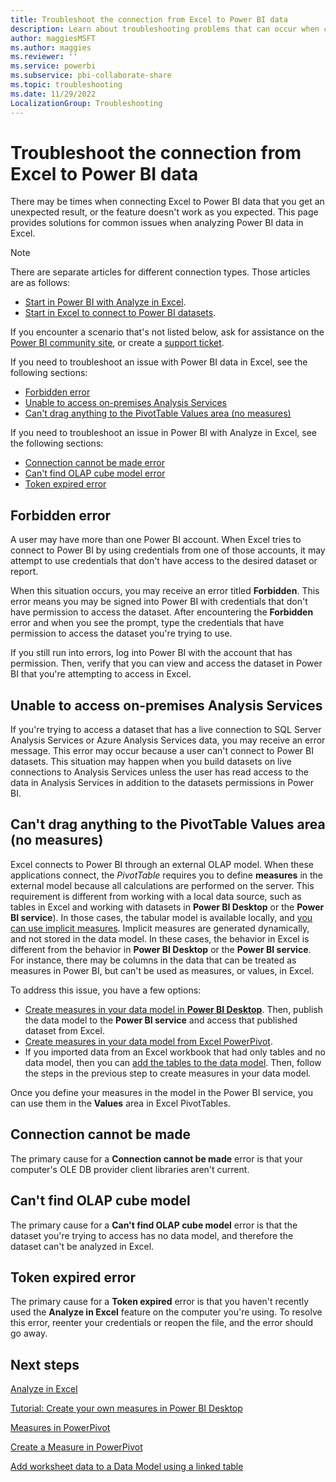 ```yaml
---
title: Troubleshoot the connection from Excel to Power BI data 
description: Learn about troubleshooting problems that can occur when connecting Microsoft Excel to Power BI data.
author: maggiesMSFT
ms.author: maggies
ms.reviewer: ''
ms.service: powerbi
ms.subservice: pbi-collaborate-share
ms.topic: troubleshooting
ms.date: 11/29/2022
LocalizationGroup: Troubleshooting
---
```


# Troubleshoot the connection from Excel to Power BI data

There may be times when connecting Excel to Power BI data that you get an unexpected result, or the feature doesn't work as you expected. This page provides solutions for common issues when analyzing Power BI data in Excel.

> [!NOTE]
> There are separate articles for different connection types. Those articles are as follows:
>
> - [Start in Power BI with Analyze in Excel](service-analyze-in-excel.md).
> - [Start in Excel to connect to Power BI datasets](service-connect-excel-power-bi-datasets.md).
>
> If you encounter a scenario that's not listed below, ask for assistance on the [Power BI community site](https://community.powerbi.com/), or create a [support ticket](https://powerbi.microsoft.com/support/).

If you need to troubleshoot an issue with Power BI data in Excel, see the following sections:

* [Forbidden error](#forbidden-error) 
* [Unable to access on-premises Analysis Services](#unable-to-access-on-premises-analysis-services)
* [Can't drag anything to the PivotTable Values area (no measures)](#cant-drag-anything-to-the-pivottable-values-area-no-measures)

If you need to troubleshoot an issue in Power BI with Analyze in Excel, see the following sections:

* [Connection cannot be made error](#connection-cannot-be-made)
* [Can't find OLAP cube model error](#cant-find-olap-cube-model)
* [Token expired error](#token-expired-error)


## Forbidden error
A user may have more than one Power BI account. When Excel tries to connect to Power BI by using credentials from one of those accounts, it may attempt to use credentials that don't have access to the desired dataset or report.

When this situation occurs, you may receive an error titled **Forbidden**. This error means you may be signed into Power BI with credentials that don't have permission to access the dataset. After encountering the **Forbidden** error and when you see the prompt, type the credentials that have permission to access the dataset you're trying to use.

If you still run into errors, log into Power BI with the account that has permission. Then, verify that you can view and access the dataset in Power BI that you're attempting to access in Excel.

## Unable to access on-premises Analysis Services
If you're trying to access a dataset that has a live connection to SQL Server Analysis Services or Azure Analysis Services data, you may receive an error message. This error may occur because a user can't connect to Power BI datasets. This situation may happen when you build datasets on live connections to Analysis Services unless the user has read access to the data in Analysis Services in addition to the datasets permissions in Power BI.

## Can't drag anything to the PivotTable Values area (no measures)
Excel connects to Power BI through an external OLAP model. When these applications connect, the *PivotTable* requires you to define **measures** in the external model because all calculations are performed on the server. This requirement is different from working with a local data source, such as tables in Excel and working with datasets in **Power BI Desktop** or the **Power BI service**). In those cases, the tabular model is available locally, and [you can use implicit measures](https://support.microsoft.com/en-us/office/measures-in-power-pivot-86484821-a324-4da3-803b-82fd2e5033f4). Implicit measures are generated dynamically, and not stored in the data model. In these cases, the behavior in Excel is different from the behavior in **Power BI Desktop** or the **Power BI service**. For instance, there may be columns in the data that can be treated as measures in Power BI, but can't be used as measures, or values, in Excel.

To address this issue, you have a few options:

- [Create measures in your data model in **Power BI Desktop**](../transform-model/desktop-tutorial-create-measures.md). Then, publish the data model to the **Power BI service** and access that published dataset from Excel.
- [Create measures in your data model from Excel PowerPivot](https://support.office.com/article/Create-a-Measure-in-Power-Pivot-d3cc1495-b4e5-48e7-ba98-163022a71198).
- If you imported data from an Excel workbook that had only tables and no data model, then you can [add the tables to the data model](https://support.office.com/article/Add-worksheet-data-to-a-Data-Model-using-a-linked-table-d3665fc3-99b0-479d-ba09-a37640f5be42). Then, follow the steps in the previous step to create measures in your data model.

Once you define your measures in the model in the Power BI service, you can use them in the **Values** area in Excel PivotTables.

## Connection cannot be made
The primary cause for a **Connection cannot be made** error is that your computer's OLE DB provider client libraries aren't current.

## Can't find OLAP cube model
The primary cause for a **Can't find OLAP cube model** error is that the dataset you're trying to access has no data model, and therefore the dataset can't be analyzed in Excel.

## Token expired error
The primary cause for a **Token expired** error is that you haven't recently used the **Analyze in Excel** feature on the computer you're using. To resolve this error, reenter your credentials or reopen the file, and the error should go away.

## Next steps
[Analyze in Excel](service-analyze-in-excel.md)

[Tutorial: Create your own measures in Power BI Desktop](../transform-model/desktop-tutorial-create-measures.md)

[Measures in PowerPivot](https://support.microsoft.com/en-us/office/measures-in-power-pivot-86484821-a324-4da3-803b-82fd2e5033f4)

[Create a Measure in PowerPivot](https://support.office.com/article/Create-a-Measure-in-Power-Pivot-d3cc1495-b4e5-48e7-ba98-163022a71198)

[Add worksheet data to a Data Model using a linked table](https://support.office.com/article/Add-worksheet-data-to-a-Data-Model-using-a-linked-table-d3665fc3-99b0-479d-ba09-a37640f5be42)

